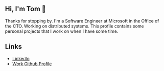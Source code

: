 ## Hi, I'm Tom 👋
Thanks for stopping by. I'm a Software Engineer at Microsoft in the Office of the CTO. Working on distributed systems.
This profile contains some personal projects that I work on when I have some time.

## Links
* [LinkedIn](https://www.linkedin.com/in/tkawchak/)
* [Work Github Profile](https://github.com/thkawcha)
